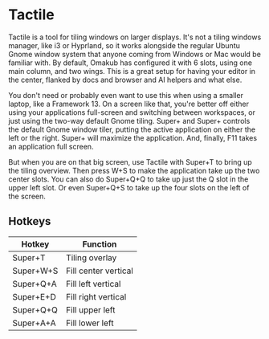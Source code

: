 # Tactile

Tactile is a tool for tiling windows on larger displays. It's not a tiling windows manager, like i3 or Hyprland, so it works alongside the regular Ubuntu Gnome window system that anyone coming from Windows or Mac would be familiar with. By default, Omakub has configured it with 6 slots, using one main column, and two wings. This is a great setup for having your editor in the center, flanked by docs and browser and AI helpers and what else.

You don't need or probably even want to use this when using a smaller laptop, like a Framework 13. On a screen like that, you're better off either using your applications full-screen and switching between workspaces, or just using the two-way default Gnome tiling. Super+<arrow left> and Super+<arrow right> controls the default Gnome window tiler, putting the active application on either the left or the right. Super+<arrow up> will maximize the application. And, finally, F11 takes an application full screen.

But when you are on that big screen, use Tactile with Super+T to bring up the tiling overview. Then press W+S to make the application take up the two center slots. You can also do Super+Q+Q to take up just the Q slot in the upper left slot. Or even Super+Q+S to take up the four slots on the left of the screen.

## Hotkeys

| Hotkey        | Function             |
| ------------- | -------------------- |
| Super+T       | Tiling overlay       |
| Super+W+S     | Fill center vertical |
| Super+Q+A     | Fill left vertical   |
| Super+E+D     | Fill right vertical  |
| Super+Q+Q     | Fill upper left      |
| Super+A+A     | Fill lower left      |
